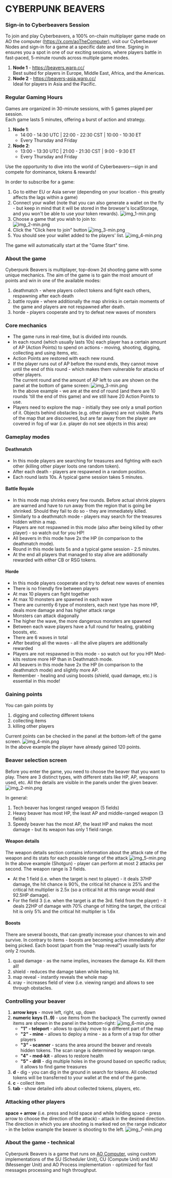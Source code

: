 # CYBERPUNK BEAVERS

### Sign-in to Cyberbeavers Session

To join and play Cyberbeavers, a 100% on-chain multiplayer game made on AO the computer (https://x.com/aoTheComputer),
visit our Cyberbeaver Nodes and sign-in for a game at a specific date and time.
Signing in ensures you a spot in one of our exciting sessions, where players battle in fast-paced, 5-minute rounds across multiple game modes.

1. **Node 1** - https://beavers.warp.cc/  
   Best suited for players in Europe, Middle East, Africa, and the Americas.
2. **Node 2** - https://beavers-asia.warp.cc/  
   Ideal for players in Asia and the Pacific.

### Regular Gaming Hours

Games are organized in 30-minute sessions, with 5 games played per session.  
Each game lasts 5 minutes, offering a burst of action and strategy.

1. **Node 1**:
   - 14:00 - 14:30 UTC | 22:00 - 22:30 CST | 10:00 - 10:30 ET
   - Every Thursday and Friday
2. **Node 2**:
   - 13:00 - 13:30 UTC | 21:00 - 21:30 CST | 9:00 - 9:30 ET
   - Every Thursday and Friday

Use the opportunity to dive into the world of Cyberbeavers—sign in and compete for dominance, tokens & rewards!

In order to subscribe for a game:

1. Go to either EU or Asia server (depending on your location - this greatly affects the lags within a game)
2. Connect your wallet (note that you can also generate a wallet on the fly - but keep in mind that it will be
   stored in the browser's localStorage, and you won't be able to use your token rewards).
   ![img_1-min.png](public/assets/manual/img_8-min.png)
3. Choose a game that you wish to join to:  
   ![img_2-min.png](public/assets/manual/img_9-min.png)
4. Click the "Click here to join" button
   ![img_3-min.png](public/assets/manual/img_10-min.png)
5. You should see your wallet added to the players' list.
   ![img_4-min.png](public/assets/manual/img_11-min.png)

The game will automatically start at the "Game Start" time.

### About the game

Cyberpunk Beavers is multiplayer, top-down 2d shooting game with some unique mechanics.
The aim of the game is to gain the most amount of points and win in one of the available modes:

1. deathmatch - where players collect tokens and fight each others, respawning after each death
2. battle royale - where additionally the map shrinks in certain moments of the game and players are not
   respawned after death.
3. horde - players cooperate and try to defeat new waves of monsters

### Core mechanics

- The game runs in real-time, but is divided into rounds.
- In each round (which usually lasts 10s) each player has a certain amount of AP (Action Points)
  to spend on actions - moving, shooting, digging, collecting and using items, etc.
- Action Points are restored with each new round.
- If the player runs out of AP before the round ends, they
  cannot move until the end of this round - which makes them vulnerable for attacks of other players.  
  The current round and the amount of AP left to use are shown on the panel at the bottom of
  game screen:
  ![img_3-min.png](public/assets/manual/img_3-min.png)  
  In the above example - we are at the end of round (and there are 10 rounds 'till the end of this game) and we still have 20 Action Points to use.
- Players need to explore the map - initially they see only a small portion of it. Objects behind obstacles (e.g. other players) are not visible.
  Parts of the map that are discovered, but are far away from the player are covered in fog of war (i.e. player do not see objects in this area)

### Gameplay modes

#### Deathmatch

- In this mode players are searching for treasures and fighting with each other (killing other player loots one random token).
- After each death - players are respawned in a random position.
- Each round lasts 10s. A typical game session takes 5 minutes.

#### Battle Royale

- In this mode map shrinks every few rounds. Before actual shrink players are warned and have to run away from
  the region that is going be shrinked. Should they fail to do so - they are immediately killed.
- Similarly to a deathmatch mode - players may search for the treasures hidden within a map.
- Players are not respawned in this mode (also after being killed by other player) - so watch out for you HP!
- All beavers in this mode have 2x the HP (in comparison to the deathmatch mode).
- Round in this mode lasts 5s and a typical game session - 2.5 minutes.
- At the end all players that managed to stay alive are additionally rewarded with either CB or RSG tokens.

#### Horde

- In this mode players cooperate and try to defeat new waves of enemies
- There is no friendly fire between players
- At max 10 players can fight together
- At max 10 monsters are spawned in each wave
- There are currently 6 type of monsters, each next type has more HP, deals more damage and has higher attack range
- Monsters can attack diagonally
- The higher the wave, the more dangerous monsters are spawned
- Between each wave players have a full round for healing, grabbing boosts, etc.
- There are 6 waves in total
- After beating all the waves - all the alive players are additionally rewarded
- Players are not respawned in this mode - so watch out for you HP! Med-kits restore more HP than in Deathmatch mode.
- All beavers in this mode have 2x the HP (in comparison to the deathmatch mode) and slightly more AP.
- Remember - healing and using boosts (shield, quad damage, etc.) is essential in this mode!

### Gaining points

You can gain points by

1. digging and collecting different tokens
2. collecting items
3. killing other players

Current points can be checked in the panel at the bottom-left of the game screen.
![img_4-min.png](public/assets/manual/img_4-min.png)  
In the above example the player have already gained 120 points.

### Beaver selection screen

Before you enter the game, you need to choose the beaver that you want to play. There are 3 distinct types, with
different stats like HP, AP, weapons used, etc. All the details are visible in the panels under the given beaver.
![img_2-min.png](public/assets/manual/img_2-min.png)

In general:

1. Tech beaver has longest ranged weapon (5 fields)
2. Heavy beaver has most HP, the least AP and middle-ranged weapon (3 fields)
3. Speedy beaver has the most AP, the least HP and makes the most damage - but its weapon has only 1 field range.

#### Weapon details

The weapon details section contains information about the attack rate of the weapon and its stats for each possible range of the attack
![img_5-min.png](public/assets/manual/img_5-min.png)  
In the above example (Shotgun) - player can perform at most 2 attacks per second. The weapon range is 3 fields.

- At the 1 field (i.e. when the target is next to player) - it deals 37HP damage, the hit chance is 90%, the critical hit chance
  is 25% and the critical hit multiplier is 2.5x (so a critical hit at this range would deal 92.5HP damage).
- For the field 3 (i.e. when the target is at the 3rd. field from the player) - it deals 22HP of damage with 70% change of hitting the target,
  the critical hit is only 5% and the critical hit multiplier is 1.6x

#### Boosts

There are several boosts, that can greatly increase your chances to win and survive.
In contrary to items - boosts are becoming active immediately after being picked.
Each boost (apart from the "map reveal") usually lasts for only 2 rounds.

1. quad damage - as the name implies, increases the damage 4x. Kill them all!
2. shield - reduces the damage taken while being hit.
3. map reveal - instantly reveals the whole map
4. xray - increases field of view (i.e. viewing range) and allows to see through obstacles.

### Controlling your beaver

1. **arrow keys** - move left, right, up, down
2. **numeric keys (1..9)** - use items from the backpack
   The currently owned items are shown in the panel in the bottom-right:
   ![img_6-min.png](public/assets/manual/img_6-min.png)
   - **"1" - teleport** - allows to quickly move to a different part of the map
   - **"2" - mine** - allows to deploy a mine - as a form of a trap for other players
   - **"3" - scanner** - scans the area around the beaver and reveals hidden tokens. The scan range is determined by weapon range.
   - **"4" - med-kit** - allows to restore health
   - **"5" - drill** - dig multiple holes in the ground based on specific radius; it allows to find game treasures
3. **d** - dig - you can dig in the ground in search for tokens. All collected tokens will be transferred to your wallet at the end of the game.
4. **c** - collect item
5. **tab** - show detailed info about collected tokens, players, etc.

### Attacking other players

**space + arrow** (i.e. press and hold space and while holding space - press arrow to choose the direction of the attack) - attack in the desired direction.  
The direction in which you are shooting is marked red on the range indicator - in the below example the beaver is shooting to the left.
![img_7-min.png](public/assets/manual/img_7-min.png)

### About the game - technical

Cyberpunk Beavers is a game that runs on [AO Computer](https://ao.arweave.dev/), using custom implementations
of the SU (Scheduler Unit), CU (Compute Unit) and MU (Messenger Unit) and AO Process implementation - optimized
for fast messages processing and high throughput.
